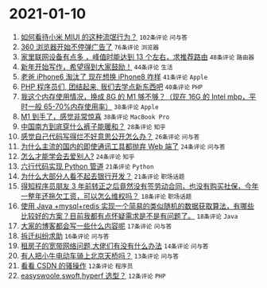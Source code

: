 # 2021-01-10

1. [如何看待小米 MIUI 的这种流氓行为？](https://www.v2ex.com/t/743466) `102条评论` `问与答`
1. [360 浏览器开始不停弹广告了](https://www.v2ex.com/t/743487) `76条评论` `浏览器`
1. [家里联网设备有点多 ，峰值时能达到 13 个左右，求推荐路由](https://www.v2ex.com/t/743514) `48条评论` `路由器`
1. [新年开始写作，希望得到大家鼓励！](https://www.v2ex.com/t/743484) `44条评论` `生活`
1. [老爸 iPhone6 淘汰了 现在想换 iPhone8 咋样](https://www.v2ex.com/t/743490) `41条评论` `Apple`
1. [PHP 程序员们, 团结起来, 我们去学点新东西吧](https://www.v2ex.com/t/743513) `40条评论` `PHP`
1. [我这个内存使用情况，换成 8G 的 M1 够不够？（现在 16G 的 Intel mbp，平时一般 65-70%内存使用率）](https://www.v2ex.com/t/743470) `38条评论` `Apple`
1. [M1 到手了，感觉非常惊喜](https://www.v2ex.com/t/743507) `38条评论` `MacBook Pro`
1. [中国南方到底穿什么裤子能暖和？](https://www.v2ex.com/t/743600) `28条评论` `知乎`
1. [感觉自己代码写得烂不好意思公开怎么办？](https://www.v2ex.com/t/743576) `26条评论` `问与答`
1. [为什么主流的国内的即使通讯工具都抛弃 Web 端了](https://www.v2ex.com/t/743569) `24条评论` `问与答`
1. [怎么才能学会去爱别人?](https://www.v2ex.com/t/743517) `24条评论` `知乎`
1. [六行代码实现 Python 管道](https://www.v2ex.com/t/743574) `21条评论` `Python`
1. [为什么大部分人看不起去银行开发？](https://www.v2ex.com/t/743567) `21条评论` `职场话题`
1. [得知程序员朋友 3 年前转正之后竟然没有签劳动合同，也没有购买社保，今年一整年还拖欠工资，可以怎么维权吗？](https://www.v2ex.com/t/743594) `18条评论` `职场话题`
1. [使用 Java +mysql+redis 实现一个简易的类似随机的数据获取算法，有哪些比较好的方案？目前我都有点怀疑需求是不是有问题了。](https://www.v2ex.com/t/743584) `18条评论` `Java`
1. [大家的博客都会写一些什么内容呢](https://www.v2ex.com/t/743583) `17条评论` `问与答`
1. [拆迁纠纷求助](https://www.v2ex.com/t/743500) `16条评论` `问与答`
1. [租房子的宽带网络问题,大佬们有没有什么办法](https://www.v2ex.com/t/743562) `14条评论` `问与答`
1. [有人把小牛电动车骑上北京天桥吗？](https://www.v2ex.com/t/743471) `13条评论` `问与答`
1. [看看 CSDN 的骚操作](https://www.v2ex.com/t/743494) `12条评论` `程序员`
1. [easyswoole,swoft,hyperf 选型？](https://www.v2ex.com/t/743468) `12条评论` `PHP`
